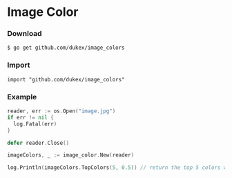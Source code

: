 # Image Color

### Download
```
$ go get github.com/dukex/image_colors
```

### Import
```
import "github.com/dukex/image_colors"
```

### Example

``` go
reader, err := os.Open("image.jpg")
if err != nil {
  log.Fatal(err)
}

defer reader.Close()

imageColors, _ := image_color.New(reader)

log.Println(imageColors.TopColors(5, 0.5)) // return the top 5 colors with 0.5 of distance
```
